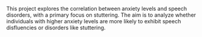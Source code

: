 This project explores the correlation between anxiety levels and speech disorders, with a primary focus on stuttering. The aim is to analyze whether individuals with higher anxiety levels are more likely to exhibit speech disfluencies or disorders like stuttering.
